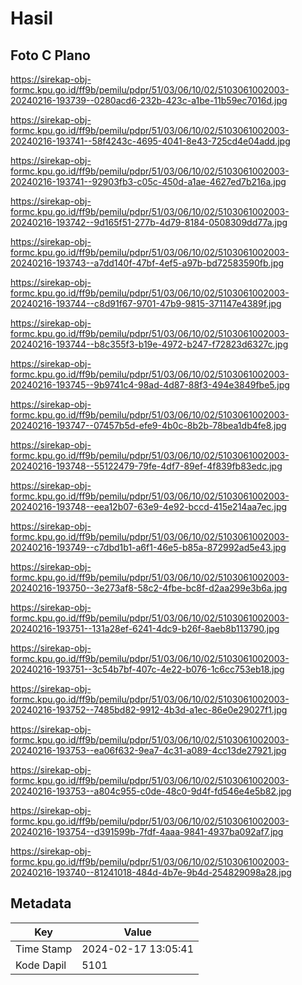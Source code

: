 # Hasil

## Foto C Plano

https://sirekap-obj-formc.kpu.go.id/ff9b/pemilu/pdpr/51/03/06/10/02/5103061002003-20240216-193739--0280acd6-232b-423c-a1be-11b59ec7016d.jpg

https://sirekap-obj-formc.kpu.go.id/ff9b/pemilu/pdpr/51/03/06/10/02/5103061002003-20240216-193741--58f4243c-4695-4041-8e43-725cd4e04add.jpg

https://sirekap-obj-formc.kpu.go.id/ff9b/pemilu/pdpr/51/03/06/10/02/5103061002003-20240216-193741--92903fb3-c05c-450d-a1ae-4627ed7b216a.jpg

https://sirekap-obj-formc.kpu.go.id/ff9b/pemilu/pdpr/51/03/06/10/02/5103061002003-20240216-193742--9d165f51-277b-4d79-8184-0508309dd77a.jpg

https://sirekap-obj-formc.kpu.go.id/ff9b/pemilu/pdpr/51/03/06/10/02/5103061002003-20240216-193743--a7dd140f-47bf-4ef5-a97b-bd72583590fb.jpg

https://sirekap-obj-formc.kpu.go.id/ff9b/pemilu/pdpr/51/03/06/10/02/5103061002003-20240216-193744--c8d91f67-9701-47b9-9815-371147e4389f.jpg

https://sirekap-obj-formc.kpu.go.id/ff9b/pemilu/pdpr/51/03/06/10/02/5103061002003-20240216-193744--b8c355f3-b19e-4972-b247-f72823d6327c.jpg

https://sirekap-obj-formc.kpu.go.id/ff9b/pemilu/pdpr/51/03/06/10/02/5103061002003-20240216-193745--9b9741c4-98ad-4d87-88f3-494e3849fbe5.jpg

https://sirekap-obj-formc.kpu.go.id/ff9b/pemilu/pdpr/51/03/06/10/02/5103061002003-20240216-193747--07457b5d-efe9-4b0c-8b2b-78bea1db4fe8.jpg

https://sirekap-obj-formc.kpu.go.id/ff9b/pemilu/pdpr/51/03/06/10/02/5103061002003-20240216-193748--55122479-79fe-4df7-89ef-4f839fb83edc.jpg

https://sirekap-obj-formc.kpu.go.id/ff9b/pemilu/pdpr/51/03/06/10/02/5103061002003-20240216-193748--eea12b07-63e9-4e92-bccd-415e214aa7ec.jpg

https://sirekap-obj-formc.kpu.go.id/ff9b/pemilu/pdpr/51/03/06/10/02/5103061002003-20240216-193749--c7dbd1b1-a6f1-46e5-b85a-872992ad5e43.jpg

https://sirekap-obj-formc.kpu.go.id/ff9b/pemilu/pdpr/51/03/06/10/02/5103061002003-20240216-193750--3e273af8-58c2-4fbe-bc8f-d2aa299e3b6a.jpg

https://sirekap-obj-formc.kpu.go.id/ff9b/pemilu/pdpr/51/03/06/10/02/5103061002003-20240216-193751--131a28ef-6241-4dc9-b26f-8aeb8b113790.jpg

https://sirekap-obj-formc.kpu.go.id/ff9b/pemilu/pdpr/51/03/06/10/02/5103061002003-20240216-193751--3c54b7bf-407c-4e22-b076-1c6cc753eb18.jpg

https://sirekap-obj-formc.kpu.go.id/ff9b/pemilu/pdpr/51/03/06/10/02/5103061002003-20240216-193752--7485bd82-9912-4b3d-a1ec-86e0e29027f1.jpg

https://sirekap-obj-formc.kpu.go.id/ff9b/pemilu/pdpr/51/03/06/10/02/5103061002003-20240216-193753--ea06f632-9ea7-4c31-a089-4cc13de27921.jpg

https://sirekap-obj-formc.kpu.go.id/ff9b/pemilu/pdpr/51/03/06/10/02/5103061002003-20240216-193753--a804c955-c0de-48c0-9d4f-fd546e4e5b82.jpg

https://sirekap-obj-formc.kpu.go.id/ff9b/pemilu/pdpr/51/03/06/10/02/5103061002003-20240216-193754--d391599b-7fdf-4aaa-9841-4937ba092af7.jpg

https://sirekap-obj-formc.kpu.go.id/ff9b/pemilu/pdpr/51/03/06/10/02/5103061002003-20240216-193740--81241018-484d-4b7e-9b4d-254829098a28.jpg


## Metadata

| Key        | Value               |
| ---------- | ------------------- |
| Time Stamp | 2024-02-17 13:05:41 |
| Kode Dapil | 5101                |



